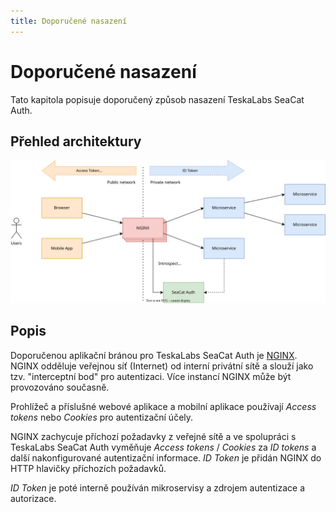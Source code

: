 ```yaml
---
title: Doporučené nasazení
---
```


# Doporučené nasazení

Tato kapitola popisuje doporučený způsob nasazení TeskaLabs SeaCat Auth.


## Přehled architektury

![Architektura autorizačního tokenu](teskalabs-seacat-auth-token-architecture.drawio.svg)

## Popis

Doporučenou aplikační bránou pro TeskaLabs SeaCat Auth je [NGINX](https://www.nginx.com).
NGINX odděluje veřejnou síť (Internet) od interní privátní sítě a slouží jako tzv. "interceptní bod" pro autentizaci.
Více instancí NGINX může být provozováno současně.

Prohlížeč a příslušné webové aplikace a mobilní aplikace používají _Access tokens_ nebo _Cookies_ pro autentizační účely.

NGINX zachycuje příchozí požadavky z veřejné sítě a ve spolupráci s TeskaLabs SeaCat Auth vyměňuje _Access tokens_ / _Cookies_ za _ID tokens_ a další nakonfigurované autentizační informace.
_ID Token_ je přidán NGINX do HTTP hlavičky příchozích požadavků.

_ID Token_ je poté interně používán mikroservisy a zdrojem autentizace a autorizace.